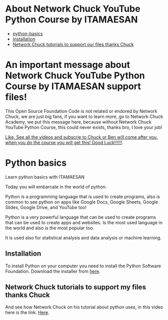 # About Network Chuck YouTube Python Course by ITAMAESAN

- [python-basics](#python-basics)
- [Installation](#Installation)
- [Network Chuck tutorials to support our files thanks Chuck](#Network-Chuck-tutorials-to-support-my-files-thanks-Chuck)

# An important message about Network Chuck YouTube Python Course by ITAMAESAN support files!

This Open Source Foundation Code is not related or endored by Network Chuck, we are just big fans, if you want to learn more, go to Network Chuck Academy,  we put this message here, because without Network Chuck YouTube Python Course, this could never exists, thanks bro, I love your job!

[Like, See all the videos and subscrie to Chuck or Ben will come after you, when you do the course you will get this! Good Luck!!!!!!](https://www.youtube.com/watch?v=mRMmlo_Uqcs).

# Python basics
Learn python basics with ITAMAESAN

Today you will embarcate in the world of python.

Python is a programming language that is used to create programs, also is common to see python on apps like Google Docs, Google Sheets, Google Slides, Google Drive, and YouTube too!

Python is a very powerful language that can be used to create programs that can be used to create apps and websites.
Is the most used language in the world and also is the most popular too.

It is used also for statistical analysis and data analysis or machine learning.

## Installation
To install Python on your computer you need to install the Python Software Foundation.
Download the installer from [here](https://www.python.org/downloads/).

## Network Chuck tutorials to support my files thanks Chuck
And see how Network Chuck on his tutorial about python uses, in this video here is the link: [Here](https://www.youtube.com/watch?v=mRMmlo_Uqcs).
